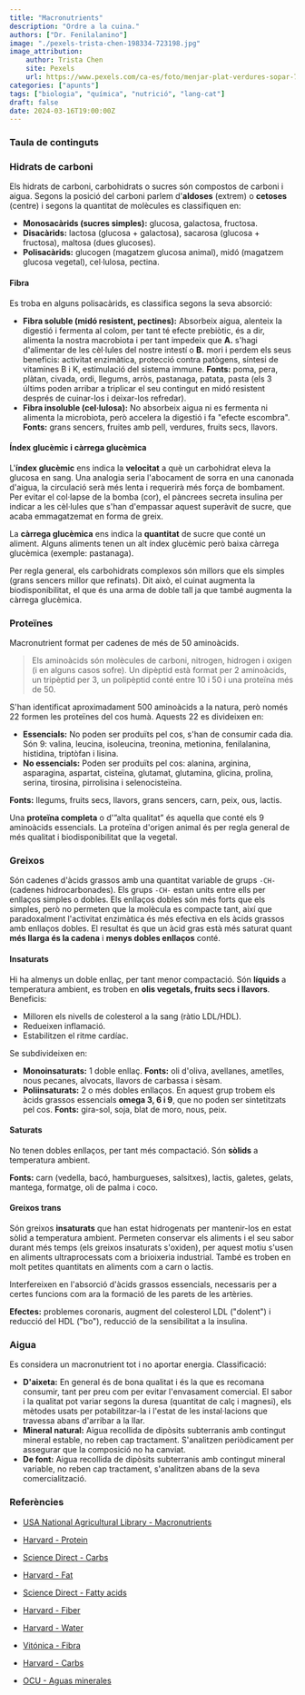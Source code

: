 ```yaml
---
title: "Macronutrients"
description: "Ordre a la cuina."
authors: ["Dr. Fenilalanino"]
image: "./pexels-trista-chen-198334-723198.jpg"
image_attribution:
    author: Trista Chen
    site: Pexels
    url: https://www.pexels.com/ca-es/foto/menjar-plat-verdures-sopar-723198/
categories: ["apunts"]
tags: ["biologia", "química", "nutrició", "lang-cat"]
draft: false
date: 2024-03-16T19:00:00Z
---
```


### Taula de continguts


### Hidrats de carboni
Els hidrats de carboni, carbohidrats o sucres són compostos de carboni i aigua. Segons la posició del carboni parlem d'**aldoses** (extrem) o **cetoses** (centre) i segons la quantitat de molècules es classifiquen en:

- **Monosacàrids (sucres simples):** glucosa, galactosa, fructosa.
- **Disacàrids:** lactosa (glucosa + galactosa), sacarosa (glucosa + fructosa), maltosa (dues glucoses).
- **Polisacàrids:** glucogen (magatzem glucosa animal), midó (magatzem glucosa vegetal), cel·lulosa, pectina.

#### Fibra
Es troba en alguns polisacàrids, es classifica segons la seva absorció:
- **Fibra soluble (midó resistent, pectines):** Absorbeix aigua, alenteix la digestió i fermenta al colom, per tant té efecte prebiòtic, és a dir, alimenta la nostra macrobiota i per tant impedeix que **A.** s'hagi d'alimentar de les cèl·lules del nostre intestí o **B.** mori i perdem els seus beneficis: activitat enzimàtica, protecció contra patògens, síntesi de vitamines B i K, estimulació del sistema immune. **Fonts:** poma, pera, plàtan, civada, ordi, llegums, arròs, pastanaga, patata, pasta (els 3 últims poden arribar a triplicar el seu contingut en midó resistent després de cuinar-los i deixar-los refredar).
- **Fibra insoluble (cel·lulosa):** No absorbeix aigua ni es fermenta ni alimenta la microbiota, però accelera la digestió i fa "efecte escombra". **Fonts:** grans sencers, fruites amb pell, verdures, fruits secs, llavors.

#### Índex glucèmic i càrrega glucèmica
L'**índex glucèmic** ens indica la **velocitat** a què un carbohidrat eleva la glucosa en sang. Una analogia seria l'abocament de sorra en una canonada d'aigua, la circulació serà més lenta i requerirà més força de bombament. Per evitar el col·lapse de la bomba (cor), el pàncrees secreta insulina per indicar a les cèl·lules que s'han d'empassar aquest superàvit de sucre, que acaba emmagatzemat en forma de greix.

La **càrrega glucèmica** ens indica la **quantitat** de sucre que conté un aliment. Alguns aliments tenen un alt índex glucèmic però baixa càrrega glucèmica (exemple: pastanaga).

Per regla general, els carbohidrats complexos són millors que els simples (grans sencers millor que refinats). Dit això, el cuinat augmenta la biodisponibilitat, el que és una arma de doble tall ja que també augmenta la càrrega glucèmica.


### Proteïnes
Macronutrient format per cadenes de més de 50 aminoàcids.

> Els aminoàcids són molècules de carboni, nitrogen, hidrogen i oxigen (i en alguns casos sofre). Un dipèptid està format per 2 aminoàcids, un tripèptid per 3, un polipèptid conté entre 10 i 50 i una proteïna més de 50.

S'han identificat aproximadament 500 aminoàcids a la natura, però només 22 formen les proteïnes del cos humà. Aquests 22 es divideixen en:

- **Essencials:** No poden ser produïts pel cos, s'han de consumir cada dia. Són 9: valina, leucina, isoleucina, treonina, metionina, fenilalanina, histidina, triptòfan i lisina.
- **No essencials:** Poden ser produïts pel cos: alanina, arginina, asparagina, aspartat, cisteïna, glutamat, glutamina, glicina, prolina, serina, tirosina, pirrolisina i selenocisteïna.

**Fonts:** llegums, fruits secs, llavors, grans sencers, carn, peix, ous, lactis.

Una **proteïna completa** o d'”alta qualitat” és aquella que conté els 9 aminoàcids essencials. La proteïna d'origen animal és per regla general de més qualitat i biodisponibilitat que la vegetal.


### Greixos
Són cadenes d'àcids grassos amb una quantitat variable de grups `-CH-` (cadenes hidrocarbonades). Els grups `-CH-` estan units entre ells per enllaços simples o dobles. Els enllaços dobles són més forts que els simples, però no permeten que la molècula es compacte tant, així que paradoxalment l'activitat enzimàtica és més efectiva en els àcids grassos amb enllaços dobles. El resultat és que un àcid gras està més saturat quant **més llarga és la cadena** i **menys dobles enllaços** conté.

#### Insaturats
Hi ha almenys un doble enllaç, per tant menor compactació. Són **líquids** a temperatura ambient, es troben en **olis vegetals, fruits secs i llavors**. Beneficis:

- Milloren els nivells de colesterol a la sang (ràtio LDL/HDL).
- Redueixen inflamació.
- Estabilitzen el ritme cardíac.

Se subdivideixen en:

- **Monoinsaturats:** 1 doble enllaç. **Fonts:** oli d'oliva, avellanes, ametlles, nous pecanes, alvocats, llavors de carbassa i sèsam.
- **Poliinsaturats:** 2 o més dobles enllaços. En aquest grup trobem els àcids grassos essencials **omega 3, 6 i 9**, que no poden ser sintetitzats pel cos. **Fonts:** gira-sol, soja, blat de moro, nous, peix.

#### Saturats
No tenen dobles enllaços, per tant més compactació. Són **sòlids** a temperatura ambient.

**Fonts:** carn (vedella, bacó, hamburgueses, salsitxes), lactis, galetes, gelats, mantega, formatge, oli de palma i coco.


#### Greixos trans
Són greixos **insaturats** que han estat hidrogenats per mantenir-los en estat sòlid a temperatura ambient. Permeten conservar els aliments i el seu sabor durant més temps (els greixos insaturats s'oxiden), per aquest motiu s'usen en aliments ultraprocessats com a brioixeria industrial. També es troben en molt petites quantitats en aliments com a carn o lactis.

Interfereixen en l'absorció d'àcids grassos essencials, necessaris per a certes funcions com ara la formació de les parets de les artèries.

**Efectes:** problemes coronaris, augment del colesterol LDL ("dolent") i reducció del HDL ("bo"), reducció de la sensibilitat a la insulina.


### Aigua
Es considera un macronutrient tot i no aportar energia. Classificació:

- **D'aixeta:** En general és de bona qualitat i és la que es recomana consumir, tant per preu com per evitar l'envasament comercial. El sabor i la qualitat pot variar segons la duresa (quantitat de calç i magnesi), els mètodes usats per potabilitzar-la i l'estat de les instal·lacions que travessa abans d'arribar a la llar.
- **Mineral natural:** Aigua recollida de dipòsits subterranis amb contingut mineral estable, no reben cap tractament. S'analitzen periòdicament per assegurar que la composició no ha canviat.
- **De font:** Aigua recollida de dipòsits subterranis amb contingut mineral variable, no reben cap tractament, s'analitzen abans de la seva comercialització.


### Referències

- [USA National Agricultural Library - Macronutrients](https://www.nal.usda.gov/human-nutrition-and-food-safety/food-composition/macronutrients)

- [Harvard - Protein](https://www.hsph.harvard.edu/nutritionsource/what-should-you-eat/protein/)

- [Science Direct - Carbs](https://www.sciencedirect.com/topics/neuroscience/carbohydrates)

- [Harvard - Fat](https://www.hsph.harvard.edu/nutritionsource/what-should-you-eat/fats-and-cholesterol/types-of-fat/)

- [Science Direct - Fatty acids](https://www.sciencedirect.com/topics/neuroscience/fatty-acids)

- [Harvard - Fiber](https://www.hsph.harvard.edu/nutritionsource/carbohydrates/fiber/)

- [Harvard - Water](https://www.hsph.harvard.edu/nutritionsource/water/)

- [Vitónica - Fibra](https://www.vitonica.com/alimentos/fibra-soluble-fibra-insoluble-cuales-sus-diferencias-que-alimentos-podemos-encontrarla-1)

- [Harvard - Carbs](https://www.hsph.harvard.edu/nutritionsource/carbohydrates/carbohydrates-and-blood-sugar/)

- [OCU - Aguas minerales](https://www.ocu.org/alimentacion/agua/informe/aguas-minerales)
